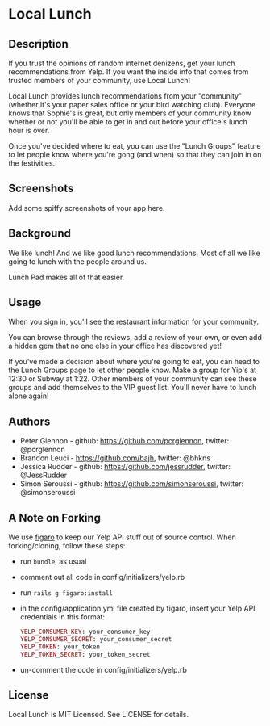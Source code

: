 # Local Lunch

## Description

If you trust the opinions of random internet denizens, get your lunch recommendations from Yelp.  If you want the inside info that comes from trusted members of your community, use Local Lunch!

Local Lunch provides lunch recommendations from your "community" (whether it's your paper sales office or your bird watching club).  Everyone knows that Sophie's is great, but only members of your community know whether or not you'll be able to get in and out before your office's lunch hour is over.

Once you've decided where to eat, you can use the "Lunch Groups" feature to let people know where you're gong (and when) so that they can join in on the festivities.


## Screenshots

Add some spiffy screenshots of your app here.

## Background

We like lunch!  And we like good lunch recommendations.  Most of all we like going to lunch with the people around us.

Lunch Pad makes all of that easier.


## Usage

When you sign in, you'll see the restaurant information for your community.

You can browse through the reviews, add a review of your own, or even add a hidden gem that no one else in your office has discovered yet!

If you've made a decision about where you're going to eat, you can head to the Lunch Groups page to let other people know.  Make a group for Yip's at 12:30 or Subway at 1:22.  Other members of your community can see these groups and add themselves to the VIP guest list.  You'll never have to lunch alone again!

## Authors

- Peter Glennon - github: https://github.com/pcrglennon,   twitter: @pcrglennon
- Brandon Leuci -  https://github.com/bajh,   twitter: @bhkns
- Jessica Rudder -  github: https://github.com/jessrudder,   twitter: @JessRudder
- Simon Seroussi - github: https://github.com/simonseroussi, twitter: @simonseroussi

## A Note on Forking

We use [figaro](https://github.com/laserlemon/figaro) to keep our Yelp API stuff out of source control.  When forking/cloning, follow these steps:
 - run `bundle`, as usual
 - comment out all code in config/initializers/yelp.rb
 - run `rails g figaro:install`
 - in the config/application.yml file created by figaro, insert your Yelp API credentials in this format:

   ```ruby
   YELP_CONSUMER_KEY: your_consumer_key
   YELP_CONSUMER_SECRET: your_consumer_secret
   YELP_TOKEN: your_token
   YELP_TOKEN_SECRET: your_token_secret
   ```

- un-comment the code in config/initializers/yelp.rb

## License

Local Lunch is MIT Licensed. See LICENSE for details.
